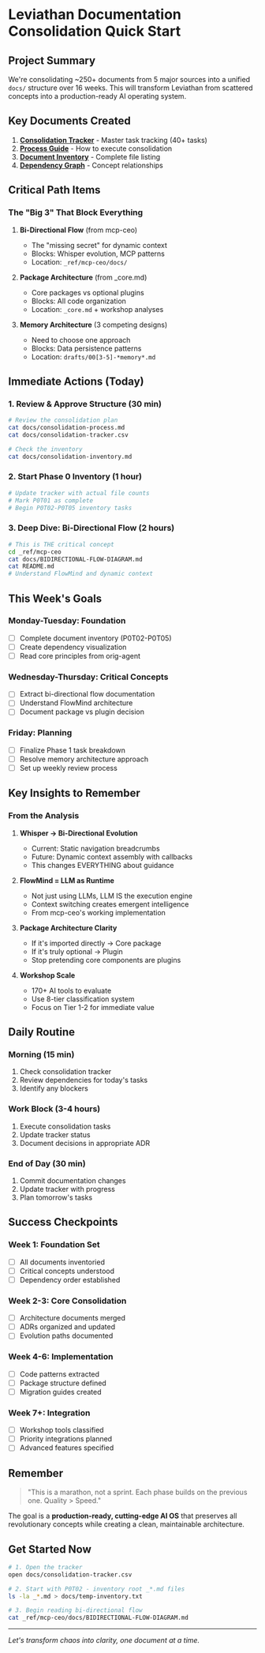 # Leviathan Documentation Consolidation Quick Start

## Project Summary

We're consolidating ~250+ documents from 5 major sources into a unified `docs/` structure over 16 weeks. This will transform Leviathan from scattered concepts into a production-ready AI operating system.

## Key Documents Created

1. **[Consolidation Tracker](./consolidation-tracker.csv)** - Master task tracking (40+ tasks)
2. **[Process Guide](./consolidation-process.md)** - How to execute consolidation
3. **[Document Inventory](./consolidation-inventory.md)** - Complete file listing
4. **[Dependency Graph](./consolidation-dependencies.md)** - Concept relationships

## Critical Path Items

### The "Big 3" That Block Everything

1. **Bi-Directional Flow** (from mcp-ceo)

   - The "missing secret" for dynamic context
   - Blocks: Whisper evolution, MCP patterns
   - Location: `_ref/mcp-ceo/docs/`

2. **Package Architecture** (from \_core.md)

   - Core packages vs optional plugins
   - Blocks: All code organization
   - Location: `_core.md` + workshop analyses

3. **Memory Architecture** (3 competing designs)
   - Need to choose one approach
   - Blocks: Data persistence patterns
   - Location: `drafts/00[3-5]-*memory*.md`

## Immediate Actions (Today)

### 1. Review & Approve Structure (30 min)

```bash
# Review the consolidation plan
cat docs/consolidation-process.md
cat docs/consolidation-tracker.csv

# Check the inventory
cat docs/consolidation-inventory.md
```

### 2. Start Phase 0 Inventory (1 hour)

```bash
# Update tracker with actual file counts
# Mark P0T01 as complete
# Begin P0T02-P0T05 inventory tasks
```

### 3. Deep Dive: Bi-Directional Flow (2 hours)

```bash
# This is THE critical concept
cd _ref/mcp-ceo
cat docs/BIDIRECTIONAL-FLOW-DIAGRAM.md
cat README.md
# Understand FlowMind and dynamic context
```

## This Week's Goals

### Monday-Tuesday: Foundation

- [ ] Complete document inventory (P0T02-P0T05)
- [ ] Create dependency visualization
- [ ] Read core principles from orig-agent

### Wednesday-Thursday: Critical Concepts

- [ ] Extract bi-directional flow documentation
- [ ] Understand FlowMind architecture
- [ ] Document package vs plugin decision

### Friday: Planning

- [ ] Finalize Phase 1 task breakdown
- [ ] Resolve memory architecture approach
- [ ] Set up weekly review process

## Key Insights to Remember

### From the Analysis

1. **Whisper → Bi-Directional Evolution**

   - Current: Static navigation breadcrumbs
   - Future: Dynamic context assembly with callbacks
   - This changes EVERYTHING about guidance

2. **FlowMind = LLM as Runtime**

   - Not just using LLMs, LLM IS the execution engine
   - Context switching creates emergent intelligence
   - From mcp-ceo's working implementation

3. **Package Architecture Clarity**

   - If it's imported directly → Core package
   - If it's truly optional → Plugin
   - Stop pretending core components are plugins

4. **Workshop Scale**
   - 170+ AI tools to evaluate
   - Use 8-tier classification system
   - Focus on Tier 1-2 for immediate value

## Daily Routine

### Morning (15 min)

1. Check consolidation tracker
2. Review dependencies for today's tasks
3. Identify any blockers

### Work Block (3-4 hours)

1. Execute consolidation tasks
2. Update tracker status
3. Document decisions in appropriate ADR

### End of Day (30 min)

1. Commit documentation changes
2. Update tracker with progress
3. Plan tomorrow's tasks

## Success Checkpoints

### Week 1: Foundation Set

- [ ] All documents inventoried
- [ ] Critical concepts understood
- [ ] Dependency order established

### Week 2-3: Core Consolidation

- [ ] Architecture documents merged
- [ ] ADRs organized and updated
- [ ] Evolution paths documented

### Week 4-6: Implementation

- [ ] Code patterns extracted
- [ ] Package structure defined
- [ ] Migration guides created

### Week 7+: Integration

- [ ] Workshop tools classified
- [ ] Priority integrations planned
- [ ] Advanced features specified

## Remember

> "This is a marathon, not a sprint. Each phase builds on the previous one. Quality > Speed."

The goal is a **production-ready, cutting-edge AI OS** that preserves all revolutionary concepts while creating a clean, maintainable architecture.

## Get Started Now

```bash
# 1. Open the tracker
open docs/consolidation-tracker.csv

# 2. Start with P0T02 - inventory root _*.md files
ls -la _*.md > docs/temp-inventory.txt

# 3. Begin reading bi-directional flow
cat _ref/mcp-ceo/docs/BIDIRECTIONAL-FLOW-DIAGRAM.md
```

---

_Let's transform chaos into clarity, one document at a time._
